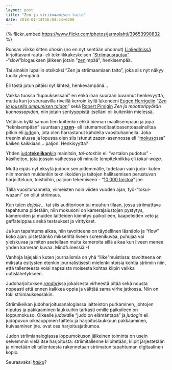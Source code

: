 ```yaml
---
layout: post
title: "Zen ja striimaamisen taito"
date: 2018-01-14T16:04:54+0200
---
```


{% flickr_embed https://www.flickr.com/photos/jarmolahti/39653990832 %}

Runsas viikko sitten uhosin (no en nyt sentään uhonnut) [LinkedInissä](https://www.linkedin.com/feed/update/urn:li:activity:6355433288949207040) kirjoittavani rauta- eli tekniikkakeskeisen [“Striimausrautaa”](/blogi/2018/01/striimausrautaa/) -“slow”blogauksen jälkeen jotain "[zen](https://fi.wikipedia.org/wiki/Zen)impää", henkisempää.<!--more-->

Tai ainakin lupailin otsikoksi “Zen ja striimaamisen taito”, joka siis nyt näkyy tuolla ylempänä.

Eli tästä jutun pitäisi nyt lähteä, henkevämpänä...

Vaikka tuossa “lupauksessani” en ehkä ihan suoraan luvannut henkevyyttä,  mutta kun jo seuraavilla riveillä kerroin kyllä lukeneeni [Eugen Herrigelin](https://en.wikipedia.org/wiki/Eugen_Herrigel) “[*Zen ja jousella ampumisen taidon*](https://fi.wikipedia.org/wiki/Zen_ja_jousella_ampumisen_taito)” sekä [Robert Pirsigin](https://fi.wikipedia.org/wiki/Robert_M._Pirsig) *Zen ja moottoripyörän kunnossapidon*, niin jotain sentyyppistä itselläni oli kuitenkin mielessä.

Vetäisin kyllä saman tien kuitenkin ehkä hieman maallisempaan ja jopa “teknisempään” suuntaan [za**zen**](https://fi.wikipedia.org/wiki/Zazen)- eli istumameditaatioasentoaasinsiltaa pitkin eli [judo](https://en.wikipedia.org/wiki/Judo)on, jota olen harrastanut kahdella vuosituhannella. Joka treenin alussa ja lopussa olen siis istunut zazen-asennossa eli “[mokuso](https://fi.wikipedia.org/wiki/Mokus%C5%8D)ssa” kaiken kaikkiaan… paljon. Henkisyyttä?

Yhden [judo**tekniikan**kin](https://fi.wikipedia.org/wiki/Judotekniikat) mainitsin, *tai-otoshin* eli “vartalon pudotus” -käsiheiton, jota jossain vaiheessa oli minulle lempitekniikka eli *tokui-waza*.

Mutta eipäs nyt eksytä judoon sen pidemmälle, todetaan vain judo- kuten niin monien muidenkin tekniiikoiden ja taitojen hallitsemisen perustuvan harjoitteluun, toistoihin, paljoon tekemiseen - “[10.000 toistoa](https://www.google.fi/search?q=10000+repetitions)” jne.

Tällä vuosituhannella, viimeisten noin viiden vuoden ajan, työ-”tokui-wazani” on ollut striimaus.

Kun tulen [*dojolle*](https://fi.wikipedia.org/wiki/D%C5%8Dj%C5%8D)... tai siis auditorioon tai muuhun tilaan, jossa striimattava tapahtuma pidetään, niin mokusoni on kamerajalustojen pystytys, kameroiden ja muiden laitteiden kiinnitys paikoilleen, kaapeleiden veto ja gaffateippaus sekä testaukset ja viritykset.

Ja kun tapahtuma alkaa, niin tavoitteena on täydellinen läsnäolo ja “flow” koko ajan: pistetäänkö mikseriltä liveen screenikuvaa, puhujaa vai yleiskuvaa ja miten asetellaan muita kameroita sillä aikaa kun liveen menee yhden kameran kuvaa. Mindfulnessiä:-)

Vanhoja lajejakin kuten journalismia on yhä “liike”muistissa: tavoitteena on miksata esitysten etenkin journalistisesti mielenkiintoisia kohtia striimiin niin, että tallenteesta voisi napsaista moisesta kohtaa klipin vaikka uutislähetykseen.

Judoharjoituksen [*randori*](https://fi.wikipedia.org/wiki/Randori)ssa jokaisesta virheestä pitää sekä nousta nopeasti että ennen kaikkea oppia ja välttää sama virhe jatkossa. Niin on toki striimauksessakin.

Striimikeikan judoharjoitusanalogiassa laitteiston purkaminen, johtojen niputus ja pakkaaminen laukkuihin tarkasti omille paikoileen on loppumokuso.
Oikealle *judoka*lle “judo on elämäntapa” ja *judogin* eli judopuvun oikeaoppinen taittelu ja harjoituslaukkuun pakkaaminen, kuivaaminen jne. ovat osa harjoitusjatkumoa.

Judon striimianalogiassa loppumokuson jälkeinen toiminta on usein selvemmin vielä itse harjoitusta: striimitallenne klipitetään, klipit järjestetään ja nimetään eli tallenteesta rakennetaan striimatun tapahtuman digitaalinen kopio.

Seuraavaksi [*haiku*](https://fi.wikipedia.org/wiki/Haiku)?
